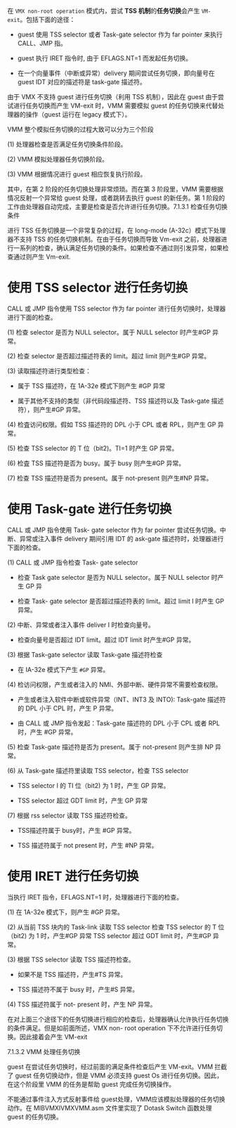 
# 

在 `VMX non-root operation` 模式内，尝试 **TSS 机制**的**任务切换**会产生 `VM-exit`。包括下面的途径：

* guest 使用 TSS selector 或者 Task-gate selector 作为 far pointer 来执行 CALL、JMP 指。

* guest 执行 IRET 指令时, 由于 EFLAGS.NT=1 而发起任务切换。

* 在一个向量事件（中断或异常）delivery 期间尝试任务切换，即向量号在 guest IDT 对应的描述符是 task-gate 描述符。

由于 VMX 不支持 guest 进行任务切换（利用 TSS 机制），因此在 guest 由于尝试进行任务切换而产生 VM-exit 时，VMM 需要模拟 guest 的任务切换来代替处理器的操作（guest 运行在 legacy 模式下）。

VMM 整个模拟任务切换的过程大致可以分为三个阶段

(1) 处理器检查是否满足任务切换条件阶段。

(2) VMM 模拟处理器任务切换阶段。

(3) VMM 根据情况进行 guest 相应恢复执行阶段。

其中，在第 2 阶段的任务切换处理非常烦琐。而在第 3 阶段里，VMM 需要根据情况反射一个异常给 guest 处理，或者跳转去执行 guest 的新任务。第 1 阶段的工作由处理器自动完成，主要是检查是否允许进行任务切换。7.1.3.1 检查任务切换条件

进行 TSS 任务切换是一个非常复杂的过程，在 Iong-mode (A-32c）模式下处理器不支持 TSS 的任务切换机制。在由于任务切换而导致 Vm-exit 之前，处理器进行一系列的检查，确认满足任务切换的条件。如果检查不通过则引发异常，如果检查通过则产生  Vm-exit.

# 使用 TSS selector 进行任务切换

CALL 或 JMP 指令使用 TSS selector 作为 far pointer 进行任务切换时，处理器进行下面的检查。

(1) 检查 selector 是否为 NULL selector。属于 NULL selector 时产生#GP 异常。

(2) 检查 selector 是否超过描述符表的 limit。超过 limit 则产生#GP 异常。

(3) 读取描述符进行类型检查：

* 属于 TSS 描述符，在 1A-32e 模式下则产生 #GP 异常

* 属于其他不支持的类型（非代码段描述符、TSS 描述符以及 Task-gate 描述符），则产生#GP 异常。

(4) 检査访问权限。假如 TSS 描述符的 DPL 小于 CPL 或者 RPL，则产生 GP 异常。

(5) 检查 TSS selector 的 T 位（bit2)。TI=1 时产生 GP 异常。

(6) 检査 TSS 描述符是否为 busy。属于 busy 则产生#GP 异常。

(7) 检查 TSS 描述符是否为 present。属于 not-present 则产生#NP 异常。

# 使用 Task-gate 进行任务切换

CALL 或 JMP 指令使用 Task- gate selector 作为 far pointer 尝试任务切换。中断、异常或注入事件 delivery 期间引用 IDT 的 ask-gate 描述符时，处理器进行下面的检查。

(1) CALL 或 JMP 指令检查 Task- gate selector

* 检查 Task gate selector 是否为 NULL selector。属于 NULL selector 时产生 GP 异

* 检查 Task- gate selector 是否超过描述符表的 limit。超过 limit I 时产生 GP 异常。

(2) 中断、异常或者注入事件 deliver I 时检查向量号。

* 检查向量号是否超过 IDT limit。超过 IDT limit 时产生#GP 异常。

(3) 根据 Task-gate selector 读取 Task-gate 描述符检查

* 在 IA-32e 模式下产生 `#GP` 异常。

(4) 检访问权限，产生或者注入的 NMI、外部中断、硬件异常不需要检查权限。

* 产生或者注入软件中断或软件异常（INT、INT3 及 INTO): Task-gate 描述符的 DPL 小于 CPL 时，产生 P 异常。

* 由 CALL 或 JMP 指令发起：Task-gate 描述符的 DPL 小于 CPL 或者 RPL 时，产生 #GP 异常。

(5) 检查 Task-gate 描述符是否为 present。属于 not-present 则产生排 NP 异常。

(6) 从 Task-gate 描述符里读取 TSS selector，检查 TSS selector

* TSS selector I 的 TI 位（bit2) 为 1 时，产生 GP 异常。

* TSS selector 超过 GDT limit 时，产生 GP 异常

(7) 根据 rss selector 读取 TSS 描述符检查。

* TSS描述符属于 busy时，产生 #GP 异常。

* TSS 描述符属于 not present 时，产生 #NP 异常。

# 使用 IRET 进行任务切换

当执行 IRET 指令，EFLAGS.NT=1 时，处理器进行下面的检查。

(1) 在 1A-32e 模式下，则产生 #GP 异常。

(2) 从当前 TSS 块内的 Task-link 读取 TSS selector 检查 TSS selector 的 T 位（bit2) 为 1 时，产生#GP 异常  TSS selector 超过 GDT limit 时，产生#GP 异常。

(3) 根据 TSS selector 读取 TSS 描述符检查。

* 如果不是 TSS 描述符，产生#TS 异常。

* TSS 描述符不属于 busy 时，产生#S 异常。

(4) TSS 描述符属于 not- present 时，产生 NP 异常。

在对上面三个途径下的任务切换进行相应的检查后，处理器确认允许执行任务切换的条件满足。但是如前面所述，VMX non- root operation 下不允许进行任务切换。因此接着会产生 VM-exit

7.1.3.2 VMM 处理任务切换

 guest 在尝试任务切换时，经过前面的满足条件检查后产生 VM-exit。VMM 拦截了  guest 任务切换动作，但是 VMM 必须支持 guest Os 进行任务切换。因此，在这个阶段里 VMM 的任务是帮助 guest 完成任务切换操作。

不能通过事件注入方式反射事件给 guest处理，VMM应该模拟处理器的任务切换动作。在 MIBVMXIVMXVMM.asm 文件里实现了 Dotask Switch 函数处理 guest 的任务切换。